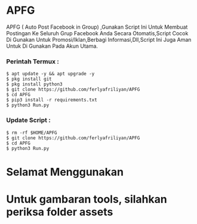 # APFG
APFG ( Auto Post Facebook in Group) ,Gunakan Script Ini Untuk Membuat Postingan Ke Seluruh Grup Facebook Anda Secara Otomatis,Script Cocok Di Gunakan Untuk Promosi/Iklan,Berbagi Informasi,Dll,Script Ini Juga Aman Untuk Di Gunakan Pada Akun Utama.
### Perintah Termux :
    $ apt update -y && apt upgrade -y
    $ pkg install git
    $ pkg install python3
    $ git clone https://github.com/ferlyafriliyan/APFG
    $ cd APFG
    $ pip3 install -r requirements.txt
    $ python3 Run.py

### Update Script :
    $ rm -rf $HOME/APFG
    $ git clone https://github.com/ferlyafriliyan/APFG
    $ cd APFG
    $ python3 Run.py


# Selamat Menggunakan
# Untuk gambaran tools, silahkan periksa folder assets
